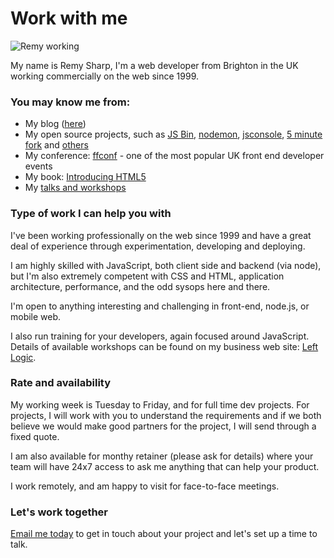 # Work with me

![Remy working](/images/remy-work.jpg)

My name is Remy Sharp, I'm a web developer from Brighton in the UK working commercially on the web since 1999.

### You may know me from:

- My blog ([here](/))
- My open source projects, such as [JS Bin](https://jsbin.com), [nodemon](http://nodemon.io), [jsconsole](http://jsconsole.com), [5 minute fork](http://5minfork.com) and [others](https://github.com/remy)
- My conference: [ffconf](http://ffconf.org) - one of the most popular UK front end developer events
- My book: [Introducing HTML5](http://www.amazon.co.uk/Introducing-HTML-Voices-That-Matter/dp/0321687299/ref=sr_1_3?ie=UTF8&qid=1441880606&sr=8-3&keywords=introducing+html5)
- My [talks and workshops](http://lanyrd.com/profile/rem/)

### Type of work I can help you with

I've been working professionally on the web since 1999 and have a great deal of experience through experimentation, developing and deploying.

I am highly skilled with JavaScript, both client side and backend (via node), but I'm also extremely competent with CSS and HTML, application architecture, performance, and the odd sysops here and there.

I'm open to anything interesting and challenging in front-end, node.js, or mobile web.

I also run training for your developers, again focused around JavaScript. Details of available workshops can be found on my business web site: [Left Logic](http://leftlogic.com/training).

### Rate and availability

My working week is Tuesday to Friday, and for full time dev projects. For projects, I will work with you to understand the requirements and if we both believe we would make good partners for the project, I will send through a fixed quote.

I am also available for monthy retainer (please ask for details) where your team will have 24x7 access to ask me anything that can help your product.

I work remotely, and am happy to visit for face-to-face meetings.

### Let's work together

[Email me today](mailto:info@leftlogic.com) to get in touch about your project and let's set up a time to talk.
